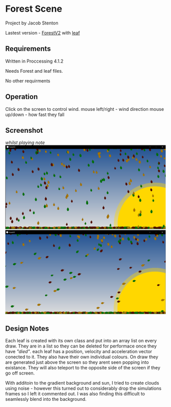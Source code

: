 # Forest Scene

Project by Jacob Stenton

Lastest version - [ForestV2](/Assignment/ForestScene/ForestV2/ForestV2.pde) with [leaf](Assignment/ForestScene/ForestV2/leaf.pde)

## Requirements

Written in Proccessing 4.1.2

Needs Forest and leaf files.

No other requirments

## Operation

Click on the screen to control wind.
mouse left/right - wind direction
mouse up/down - how fast they fall

## Screenshot
*whilst playing note*
![Falling Leaves](/Assignment/Images/ForestV2Screeny.PNG)
![Falling Leaves With Control](/Assignment/Images/ForestV2Screeny2.PNG)

## Design Notes

Each leaf is created with its own class and put into an array list on every draw. They are in a list so they can be deleted for performace once they have *"died"*. each leaf has a position, velocity and acceleration vector conected to it. They also have their own individual colours.
On draw they are generated just above the screen so they arent seen popping into existance. They will also teleport to the opposite side of the screen if they go off screen.

With additoin to the gradient background and sun, I tried to create clouds using noise - however this turned out to considerably drop the simulations frames so I left it commented out. I was also finding this difficult to seamlessly blend into the background.

